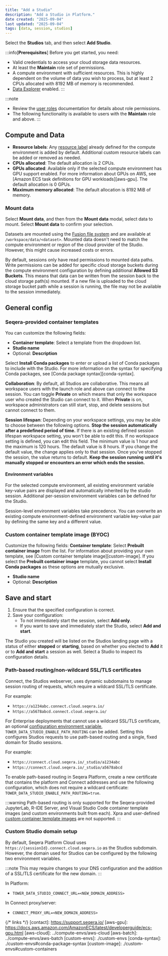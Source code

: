 ```yaml
---
title: "Add a Studio"
description: "Add a Studio in Platform."
date created: "2025-09-04"
last updated: "2025-09-04"
tags: [data, session, studios]
---
```


Select the **Studios** tab, and then select **Add Studio**.

:::info[**Prerequisites**]
Before you get started, you need:

- Valid credentials to access your cloud storage data resources.
- At least the **Maintain** role set of permissions.
- A compute environment with sufficient resources. This is highly dependent on the volume of data you wish to process, but at least 2 CPUs allocated with 8192 MB of memory is recommended.
- [Data Explorer](../data/data-explorer) enabled.
:::

:::note
- Review the [user roles](../orgs-and-teams/roles) documentation for details about role permissions.
- The following functionality is available to users with the **Maintain** role and above.
:::

## Compute and Data

- **Resource labels**: Any [resource label](../labels/overview) already defined for the compute environment is added by default. Additional custom resource labels can be added or removed as needed.
- **CPUs allocated**: The default allocation is 2 CPUs.
- **GPUs allocated**: Available only if the selected compute environment has GPU support enabled. For more information about GPUs on AWS, see [Amazon ECS task definitions for GPU workloads][aws-gpu]. The default allocation is 0 GPUs.
- **Maximum memory allocated**: The default allocation is 8192 MiB of memory.
   
### Mount data

Select **Mount data**, and then from the **Mount data** modal, select data to mount. Select **Mount data** to confirm your selection.

Datasets are mounted using the [Fusion file system](https://docs.seqera.io/fusion) and are available at `/workspace/data/<dataset>`. Mounted data doesn't need to match the compute environment or region of the cloud provider of the Studio. However, this might cause increased costs or errors.

By default, sessions only have read permissions to mounted data paths. Write permissions can be added for specific cloud storage buckets during the compute environment configuration by defining additional **Allowed S3 Buckets**. This means that data can be written from the session back to the cloud storage path(s) mounted. If a new file is uploaded to the cloud storage bucket path while a session is running, the file may not be available to the session immediately.

## General config

### Seqera-provided container templates

You can customize the following fields:
- **Container template**: Select a template from the dropdown list.
- **Studio name**
- Optional: **Description**

Select **Install Conda packages** to enter or upload a list of Conda packages to include with the Studio. For more information on the syntax for specifying Conda packages, see [Conda package syntax][conda-syntax].

**Collaboration**: By default, all Studios are collaborative. This means all workspace users with the launch role and above can connect to the session. You can toggle **Private** on which means that only the workspace user who created the Studio can connect to it. When **Private** is on, workspace administrators can still start, stop, and delete sessions but cannot connect to them.

**Session lifespan**: Depending on your workspace settings, you may be able to choose between the following options.
**Stop the session automatically after a predefined period of time.**
If there is an existing defined session lifespan workspace setting, you won't be able to edit this. If no workspace setting is defined, you can edit this field. The minimum value is 1 hour and the maximum is 120 hours. The default value is 8 hours. If you change the default value, the change applies only to that session. Once you've stopped the session, the value returns to default.
**Keep the session running until it's manually stopped or encounters an error which ends the session.**

#### Environment variables

For the selected compute environment, all existing environment variable key-value pairs are displayed and automatically inherited by the studio session. Additional per-session environment variables can be defined for the Studio.
     
Session-level environment variables take precedence. You can overwrite an existing compute environment-defined environment variable key-value pair by defining the same key and a different value.

### Custom container template image (BYOC)

Customize the following fields:
 **Container template**: Select **Prebuilt container image** from the list. For information about providing your own template, see [Custom container template image][custom-image].
 If you select the **Prebuilt container image** template, you cannot select **Install Conda packages** as these options are mutually exclusive.
 - **Studio name**
- Optional: **Description**

## Save and start

   1. Ensure that the specified configuration is correct.
   1. Save your configuration:
      - To not immediately start the session, select **Add only**.
      - If you want to save and immediately start the Studio, select **Add and start**.

The Studio you created will be listed on the Studios landing page with a status of either **stopped** or **starting**, based on whether you elected to **Add** it or to **Add and start** a session as well. Select a Studio to inspect its configuration details. 

### Path-based routing/non-wildcard SSL/TLS certificates

Connect, the Studios webserver, uses dynamic subdomains to manage session routing of requests, which require a wildcard SSL/TLS certificate. 

For example: 
- `https://a1234abc.connect.cloud.seqera.io/`
- `https://a5678abcd.connect.cloud.seqera.io/`

For Enterprise deployments that cannot use a wildcard SSL/TLS certificate, an optional [configuration environment variable](../enterprise/configuration/overview#data-features), `TOWER_DATA_STUDIO_ENABLE_PATH_ROUTING` can be added. Setting this configures Studios requests to use path-based routing and a single, fixed domain for Studio sessions.

For example:
- `https://connect.cloud.seqera.io/_studio/a1234abc`
- `https://connect.cloud.seqera.io/_studio/a5678abcd`

To enable path-based routing in Seqera Platform, create a new certificate that contains the platform and Connect addresses and use the following configuration, which does not require a wildcard certificate: `TOWER_DATA_STUDIO_ENABLE_PATH_ROUTING=true`.

:::warning
Path-based routing is only supported for the Seqera-provided JupyterLab, R-IDE Server, and Visual Studio Code container template images (and custom environments built from each). Xpra and user-defined [custom container template images](./custom-envs.md#custom-containers) are not supported.
:::

### Custom Studio domain setup

By default, Seqera Platform Cloud uses `https://{sessionId}.connect.cloud.seqera.io` as the Studios subdomain. However, the domain used for Studios can be configured by the following two environment variables.

:::note
This may require changes to your DNS configuration and the addition of a SSL/TLS certificate for the new domain.
:::

In Platform:
- `TOWER_DATA_STUDIO_CONNECT_URL=<NEW_DOMAIN_ADDRESS>`

In Connect proxy/server:
- `CONNECT_PROXY_URL=<NEW_DOMAIN_ADDRESS>`

{/* links */}
[contact]: https://support.seqera.io/
[aws-gpu]: https://docs.aws.amazon.com/AmazonECS/latest/developerguide/ecs-gpu.html
[aws-cloud]: ../compute-envs/aws-cloud
[aws-batch]: ../compute-envs/aws-batch
[custom-envs]: ./custom-envs
[conda-syntax]: ./custom-envs#conda-package-syntax
[custom-image]: ./custom-envs#custom-containers